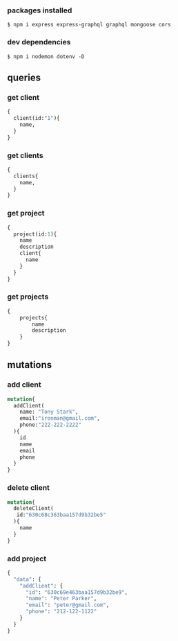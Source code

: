 ### packages installed
```shell
$ npm i express express-graphql graphql mongoose cors
```

### dev dependencies
```shell
$ npm i nodemon dotenv -D
```

## queries

### get client
```graphql
{
  client(id:"1"){
    name, 
  }
}
```

### get clients
```graphql
{
  clients{
    name, 
  }
}
```

### get project
```graphql
{
  project(id:1){
    name 
    description
    client{
      name
    }
  }
}
```

### get projects
```graphql
{
    projects{
        name
        description
    }
}
```

## mutations

### add client
```graphql
mutation{
  addClient(
    name: "Tony Stark",
    email:"ironman@gmail.com",
    phone:"222-222-2222" 
  ){
    id
    name
    email
    phone
  }
}
```

### delete client
```graphql
mutation{
  deleteClient(
   id:"630c68c363baa157d9b32be5"
  ){
    name
  }
}
```

### add project
```graphql
{
  "data": {
    "addClient": {
      "id": "630c69e463baa157d9b32be9",
      "name": "Peter Parker",
      "email": "peter@gmail.com",
      "phone": "212-122-1122"
    }
  }
}
```